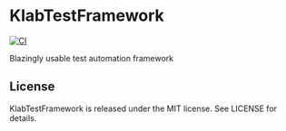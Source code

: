 # KlabTestFramework

[![CI](https://github.com/klab365/KlabTestFramework/actions/workflows/ci.yml/badge.svg?branch=main)](https://github.com/klab365/KlabTestFramework/actions/workflows/ci.yml)

Blazingly usable test automation framework

## License

KlabTestFramework is released under the MIT license. See LICENSE for details.
